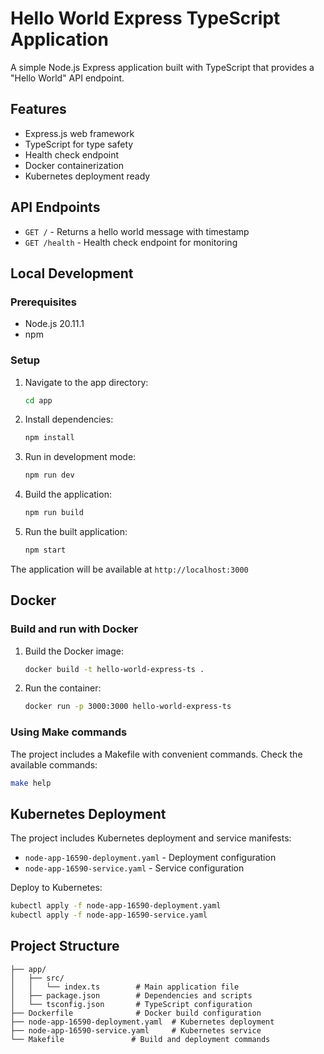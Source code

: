 # Hello World Express TypeScript Application

A simple Node.js Express application built with TypeScript that provides a "Hello World" API endpoint.

## Features

- Express.js web framework
- TypeScript for type safety
- Health check endpoint
- Docker containerization
- Kubernetes deployment ready

## API Endpoints

- `GET /` - Returns a hello world message with timestamp
- `GET /health` - Health check endpoint for monitoring

## Local Development

### Prerequisites

- Node.js 20.11.1
- npm

### Setup

1. Navigate to the app directory:
   ```bash
   cd app
   ```

2. Install dependencies:
   ```bash
   npm install
   ```

3. Run in development mode:
   ```bash
   npm run dev
   ```

4. Build the application:
   ```bash
   npm run build
   ```

5. Run the built application:
   ```bash
   npm start
   ```

The application will be available at `http://localhost:3000`

## Docker

### Build and run with Docker

1. Build the Docker image:
   ```bash
   docker build -t hello-world-express-ts .
   ```

2. Run the container:
   ```bash
   docker run -p 3000:3000 hello-world-express-ts
   ```

### Using Make commands

The project includes a Makefile with convenient commands. Check the available commands:

```bash
make help
```

## Kubernetes Deployment

The project includes Kubernetes deployment and service manifests:

- `node-app-16590-deployment.yaml` - Deployment configuration
- `node-app-16590-service.yaml` - Service configuration

Deploy to Kubernetes:

```bash
kubectl apply -f node-app-16590-deployment.yaml
kubectl apply -f node-app-16590-service.yaml
```

## Project Structure

```
├── app/
│   ├── src/
│   │   └── index.ts        # Main application file
│   ├── package.json        # Dependencies and scripts
│   └── tsconfig.json       # TypeScript configuration
├── Dockerfile              # Docker build configuration
├── node-app-16590-deployment.yaml  # Kubernetes deployment
├── node-app-16590-service.yaml     # Kubernetes service
└── Makefile               # Build and deployment commands
``` 